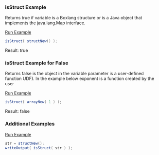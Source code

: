 ### isStruct Example

Returns true if variable is a Boxlang structure or is a Java object that implements the java.lang.Map interface. 

<a href="https://try.boxlang.io/?code=eJzLLA4uKSpNLtFQKAbTfqnlGpoKmtZcAHq5CFg%3D" target="_blank">Run Example</a>

```java
isStruct( structNew() );

```

Result: true

### isStruct Example for False

Returns false is the object in the variable parameter is a user-defined function UDF).  In the example below exponent is a function created by the user

<a href="https://try.boxlang.io/?code=eJzLLA4uKSpNLtFQSCwqSqz0Sy3XUDBU0FTQtOYCAIeoCEM%3D" target="_blank">Run Example</a>

```java
isStruct( arrayNew( 1 ) );

```

Result: false

### Additional Examples

<a href="https://try.boxlang.io/?code=eJwrLilSsFUoLikqTS7xSy3X0LTmKi%2FKLEn1Ly0pKC3RUMgsDgbLaYDUKGgqAOUB1fIRGQ%3D%3D" target="_blank">Run Example</a>

```java
str = structNew();
writeOutput( isStruct( str ) );

```


